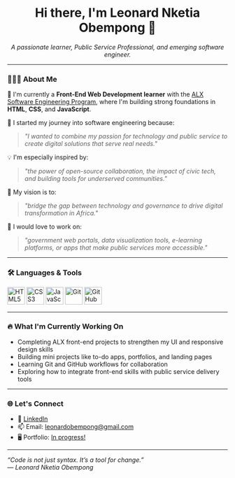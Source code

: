 <h1 align="center">Hi there, I'm Leonard Nketia Obempong 👋</h1>

<p align="center">
  <em>A passionate learner, Public Service Professional, and emerging software engineer.</em>
</p>

---

### 👨🏾‍💻 About Me

🚀 I'm currently a **Front-End Web Development learner** with the [ALX Software Engineering Program](https://www.alxafrica.com/software-engineering/), where I'm building strong foundations in **HTML**, **CSS**, and **JavaScript**.

🌱 I started my journey into software engineering because:  
> _"I wanted to combine my passion for technology and public service to create digital solutions that serve real needs."_

💡 I'm especially inspired by:  
> _"the power of open-source collaboration, the impact of civic tech, and building tools for underserved communities."_

🎯 My vision is to:  
> _"bridge the gap between technology and governance to drive digital transformation in Africa."_

📌 I would love to work on:  
> _"government web portals, data visualization tools, e-learning platforms, or apps that make public services more accessible."_

---

### 🛠️ Languages & Tools

<p>
  <img src="https://cdn.jsdelivr.net/gh/devicons/devicon/icons/html5/html5-original.svg" height="40" alt="HTML5" />
  <img src="https://cdn.jsdelivr.net/gh/devicons/devicon/icons/css3/css3-original.svg" height="40" alt="CSS3" />
  <img src="https://cdn.jsdelivr.net/gh/devicons/devicon/icons/javascript/javascript-original.svg" height="40" alt="JavaScript" />
  <img src="https://cdn.jsdelivr.net/gh/devicons/devicon/icons/git/git-original.svg" height="40" alt="Git" />
  <img src="https://cdn.jsdelivr.net/gh/devicons/devicon/icons/github/github-original.svg" height="40" alt="GitHub" />
</p>

---

### 🔥 What I'm Currently Working On

- Completing ALX front-end projects to strengthen my UI and responsive design skills  
- Building mini projects like to-do apps, portfolios, and landing pages  
- Learning Git and GitHub workflows for collaboration  
- Exploring how to integrate front-end skills with public service delivery tools


---

### 🌐 Let's Connect

- 💼 [LinkedIn](www.linkedin.com/in/leonard-obempong-5479a5223)
- 📫 Email: leonardobempong@gmail.com  
- 🖥️ Portfolio: [In progress!](https://sites.google.com/view/leonardobempong)

---

*“Code is not just syntax. It’s a tool for change.”*  
— _Leonard Nketia Obempong_

<!---
lnObempong/lnObempong is a ✨ special ✨ repository because its `README.md` (this file) appears on your GitHub profile.
You can click the Preview link to take a look at your changes.
--->
